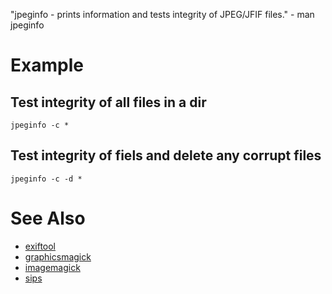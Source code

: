 "jpeginfo - prints information and tests integrity of JPEG/JFIF files." - man jpeginfo

# Example

## Test integrity of all files in a dir

```
jpeginfo -c *
```

## Test integrity of fiels and delete any corrupt files

```
jpeginfo -c -d *
```

# See Also

- [exiftool](exiftool)
- [graphicsmagick](graphicsmagick)
- [imagemagick](imagemagick)
- [sips](sips)
